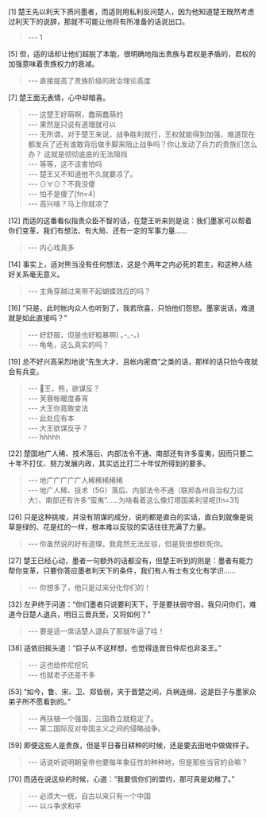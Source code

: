 
[1] 楚王先以利天下质问墨者，而适则用私利反问楚人，因为他知道楚王既然考虑过利天下的说辞，那就不可能让他将有所准备的话说出口。
>--- 1<br>

[5] 但，适的话却让他们超脱了本能，很明确地指出贵族与君权是矛盾的，君权的加强意味着贵族权力的衰减。
>--- 直接提高了贵族阶级的政治理论高度<br>

[7] 楚王面无表情，心中却暗喜。
>--- 这楚王好萌啊，蠢萌蠢萌的<br>
>--- 果然是只说有道理就可以<br>
>--- 无所谓，对于楚王来说，战争胜利就行，王权就能得到加强，难道现在都发兵了还有谁敢背后做手脚来阻止战争吗？你让发动了兵力的贵族们怎么办？
这就是彻彻底底的无法阻挡<br>
>--- 等等，这不该害怕吗<br>
>--- 楚王又不知道他不久就要凉了。<br>
>--- ⊙∀⊙？不我没傻<br>
>--- 怕不是傻了[fn=4]<br>
>--- 高兴啥？马上你就凉了<br>

[12] 而适的这番看似指责众臣不智的话，在楚王听来则是说：我们墨家可以帮着你们变革，我们有想法、有大局、还有一定的军事力量……
>--- 内心戏真多<br>

[14] 事实上，适对熊当没有任何想法，这是个两年之内必死的君主，和这种人结好关系毫无意义。
>--- 主角穿越过来带不起蝴蝶效应的吗？<br>

[16] “只是，此时帐内众人也听到了，我若欣喜，只怕他们怨怒。墨家说话，难道就是如此直接吗？”
>--- 好舒服，但是也好粗暴啊( ｡-_-｡)<br>
>--- 龟龟，这么真实的吗？<br>

[19] 总不好兴高采烈地说“先生大才、且帐内密商”之类的话，那样的话只怕今夜就会有兵变。
>--- 🐶王，熊，欲谋反？<br>
>--- 芙蓉帐暖度春宵<br>
>--- 大王你竟敢变法<br>
>--- 此处应有本<br>
>--- 大王欲谋反乎？<br>
>--- hhhhh<br>

[22] 楚国地广人稀、技术落后、内部法令不通、南部还有许多蛮夷，因而只要二十年不打仗、努力发展内政，其实远比打二十年仗所得到的要多。
>--- 地广广广广广人稀稀稀稀稀<br>
>--- 地广人稀、技术（5G）落后、内部法令不通（联邦各州自治权力过大）、南部还有许多“蛮夷”……为啥看着这么像灯塔国美利坚呢[fn=31]<br>

[26] 只是这种挑唆，并没有阴谋的成分，说的都是直白的实话，直白到就像是说草是绿的、花是红的一样，根本难以反驳的实话往往充满了力量。
>--- 你虽然说的好有道理，我竟然无法反驳，但是我很想砍死你。<br>

[27] 楚王已经心动，墨者一句额外的话都没有，但楚王听到的则是：墨者有能力帮你变革，只要你答应墨者利天下的条件，我们有人有士有文化有学识……
>--- 你想多了，他只是过来分化你们的！<br>

[32] 左尹终于问道：“你们墨者只说要利天下，于是要扶弱守弱，我只问你们，难道今日楚人退兵，明日三晋兵至，又将如何？”
>--- 要是适一席话楚人退兵了那就牛逼了哇！<br>

[38] 适依旧摇头道：“巨子从不这样想，也觉得连昔日仲尼也非圣王。”
>--- 这也给仲尼挖坑<br>
>--- 也就老子还差不多<br>

[53] “如今，鲁、宋、卫、郑皆弱，夹于晋楚之间，兵祸连绵，这是巨子与墨家众弟子所不愿看到的。”
>--- 再扶植一个强国，三国鼎立就稳定了。<br>
>--- 第二国际反对帝国主义之间的侵略战争。<br>

[59] 即便这些人是贵族，但是平日春日耕种的时候，还是要去田地中做做样子。
>--- 话说听说明朝皇帝也要每年象征性的种种地，但是那些当官的会嘛？<br>

[70] 而适在说这些的时候，心道：“我要信你们的盟约，那可真是幼稚了。”
>--- 必须大一统，自古以来只有一个中国<br>
>--- 以斗争求和平<br>
